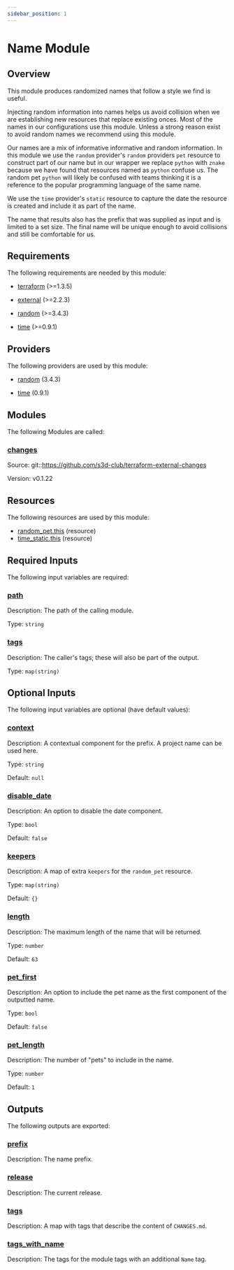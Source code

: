```yaml
---
sidebar_position: 1
---
```


# Name Module

## Overview
This module produces randomized names that follow a style we find is useful.

Injecting random information into names helps us avoid collision when we are
establishing new resources that replace existing onces. Most of the names in our
configurations use this module. Unless a strong reason exist to avoid random
names we recommend using this module.

Our names are a mix of informative informative and random information. In this
module we use the `random` provider's `random` providers `pet` resource to
construct part of our name but in our wrapper we replace `python` with `znake`
because we have found that resources named as `python` confuse us. The random
pet `python` will likely be confused with teams thinking it is a reference to
the popular programming language of the same name.

We use the `time` provider's `static` resource to capture the date the resource
is created and include it as part of the name.

The name that results also has the prefix that was supplied as input and is
limited to a set size. The final name will be unique enough to avoid collisions
and still be comfortable for us.


## Requirements

The following requirements are needed by this module:

- <a name="requirement_terraform"></a> [terraform](#requirement\_terraform) (>=1.3.5)

- <a name="requirement_external"></a> [external](#requirement\_external) (>=2.2.3)

- <a name="requirement_random"></a> [random](#requirement\_random) (>=3.4.3)

- <a name="requirement_time"></a> [time](#requirement\_time) (>=0.9.1)

## Providers

The following providers are used by this module:

- <a name="provider_random"></a> [random](#provider\_random) (3.4.3)

- <a name="provider_time"></a> [time](#provider\_time) (0.9.1)

## Modules

The following Modules are called:

### <a name="module_changes"></a> [changes](#module\_changes)

Source: git::https://github.com/s3d-club/terraform-external-changes

Version: v0.1.22

## Resources

The following resources are used by this module:

- [random_pet.this](https://registry.terraform.io/providers/hashicorp/random/latest/docs/resources/pet) (resource)
- [time_static.this](https://registry.terraform.io/providers/hashicorp/time/latest/docs/resources/static) (resource)

## Required Inputs

The following input variables are required:

### <a name="input_path"></a> [path](#input\_path)

Description: The path of the calling module.

Type: `string`

### <a name="input_tags"></a> [tags](#input\_tags)

Description: The caller's tags; these will also be part of the output.

Type: `map(string)`

## Optional Inputs

The following input variables are optional (have default values):

### <a name="input_context"></a> [context](#input\_context)

Description: A contextual component for the prefix. A project name can be used here.

Type: `string`

Default: `null`

### <a name="input_disable_date"></a> [disable\_date](#input\_disable\_date)

Description: An option to disable the date component.

Type: `bool`

Default: `false`

### <a name="input_keepers"></a> [keepers](#input\_keepers)

Description: A map of extra `keepers` for the `random_pet` resource.

Type: `map(string)`

Default: `{}`

### <a name="input_length"></a> [length](#input\_length)

Description: The maximum length of the name that will be returned.

Type: `number`

Default: `63`

### <a name="input_pet_first"></a> [pet\_first](#input\_pet\_first)

Description: An option to include the pet name as the first component of the outputted name.

Type: `bool`

Default: `false`

### <a name="input_pet_length"></a> [pet\_length](#input\_pet\_length)

Description: The number of "pets" to include in the name.

Type: `number`

Default: `1`

## Outputs

The following outputs are exported:

### <a name="output_prefix"></a> [prefix](#output\_prefix)

Description: The name prefix.

### <a name="output_release"></a> [release](#output\_release)

Description: The current release.

### <a name="output_tags"></a> [tags](#output\_tags)

Description: A map with tags that describe the content of `CHANGES.md`.

### <a name="output_tags_with_name"></a> [tags\_with\_name](#output\_tags\_with\_name)

Description: The tags for the module tags with an additional `Name` tag.
